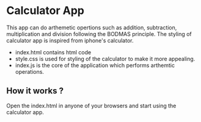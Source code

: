 # Calculator App

This app can do arthemetic opertions such as addition, subtraction, multiplication and division following the BODMAS principle.
The styling of calculator app is inspired from iphone's calculator.

- index.html contains html code
- style.css is used for styling of the calculator to make it more appealing.
- index.js is the core of the application which performs arthemtic operations.


## How it works ?
Open the index.html in anyone of your browsers and start using the calculator app.
